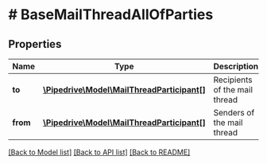 # # BaseMailThreadAllOfParties

## Properties

Name | Type | Description | Notes
------------ | ------------- | ------------- | -------------
**to** | [**\Pipedrive\Model\MailThreadParticipant[]**](MailThreadParticipant.md) | Recipients of the mail thread | [optional]
**from** | [**\Pipedrive\Model\MailThreadParticipant[]**](MailThreadParticipant.md) | Senders of the mail thread | [optional]

[[Back to Model list]](../../README.md#models) [[Back to API list]](../../README.md#endpoints) [[Back to README]](../../README.md)
